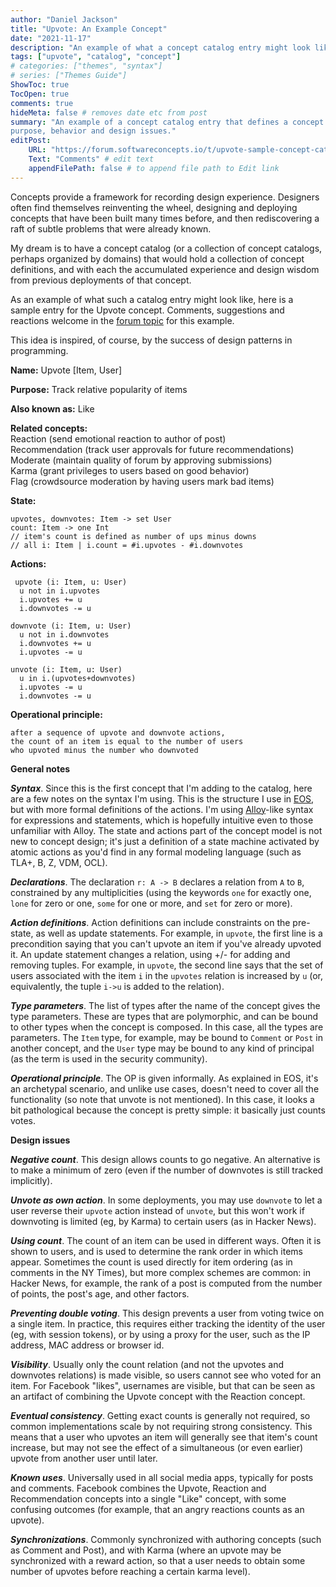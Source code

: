 ```yaml
---
author: "Daniel Jackson"
title: "Upvote: An Example Concept"
date: "2021-11-17"
description: "An example of what a concept catalog entry might look like"
tags: ["upvote", "catalog", "concept"]
# categories: ["themes", "syntax"]
# series: ["Themes Guide"]
ShowToc: true
TocOpen: true
comments: true
hideMeta: false # removes date etc from post
summary: "An example of a concept catalog entry that defines a concept's 
purpose, behavior and design issues."
editPost:
    URL: "https://forum.softwareconcepts.io/t/upvote-sample-concept-catalog-entry/32"
    Text: "Comments" # edit text
    appendFilePath: false # to append file path to Edit link
---
```

Concepts provide a framework for recording design experience. Designers often find themselves reinventing the wheel, designing and deploying concepts that have been built many times before, and then rediscovering a raft of subtle problems that were already known.

My dream is to have a concept catalog (or a collection of concept catalogs, perhaps organized by domains) that would hold a collection of concept definitions, and with each the accumulated experience and design wisdom from previous deployments of that concept.

As an example of what such a catalog entry might look like, here is a sample entry for the Upvote concept. Comments, suggestions and reactions welcome in the [forum topic](https://forum.softwareconcepts.io/t/upvote-sample-concept-catalog-entry/32) for this example.

This idea is inspired, of course, by the success of design patterns in programming.

**Name:** Upvote [Item, User]  

**Purpose:** Track relative popularity of items  

**Also known as:** Like  

**Related concepts:**  
Reaction (send emotional reaction to author of post)  
Recommendation (track user approvals for future recommendations)  
Moderate (maintain quality of forum by approving submissions)  
Karma (grant privileges to users based on good behavior)  
Flag (crowdsource moderation by having users mark bad items)

**State:**  
```
upvotes, downvotes: Item -> set User  
count: Item -> one Int  
// item's count is defined as number of ups minus downs  
// all i: Item | i.count = #i.upvotes - #i.downvotes
```

**Actions:**  
```
 upvote (i: Item, u: User)   
  u not in i.upvotes
  i.upvotes += u
  i.downvotes -= u

downvote (i: Item, u: User)   
  u not in i.downvotes
  i.downvotes += u
  i.upvotes -= u

unvote (i: Item, u: User)   
  u in i.(upvotes+downvotes)
  i.upvotes -= u
  i.downvotes -= u 
```

**Operational principle:**
```
after a sequence of upvote and downvote actions,  
the count of an item is equal to the number of users  
who upvoted minus the number who downvoted
```

**General notes** 
 
***Syntax***. Since this is the first concept that I'm adding to the
catalog, here are a few notes on the syntax I'm using. This is the structure I use in [EOS](https://essenceofsoftware.com), but with more formal definitions of the actions. I'm using [Alloy](alloytools.org)-like syntax for expressions and statements, which is hopefully intuitive even to those unfamiliar with Alloy. The state and actions part of the concept model is not new to concept design; it's just a definition of a state machine activated by atomic actions as you'd find in any formal modeling language (such as TLA+, B, Z, VDM, OCL).

***Declarations***. The declaration `r: A -> B` declares a relation from `A` to `B`, constrained by any multiplicities (using the keywords `one` for exactly one, `lone` for zero or one, `some` for one or more, and `set` for zero or more). 

***Action definitions***. Action definitions can include constraints on the pre-state, as well as update statements. For example, in `upvote`, the first line is a precondition saying that you can't upvote an item if you've already upvoted it. An update statement changes a relation, using +/- for adding and removing tuples. For example, in `upvote`, the second line says that the set of users associated with the item `i` in the `upvotes` relation is increased by `u` (or, equivalently, the tuple `i->u` is added to the relation).

***Type parameters***. The list of types after the name of the concept gives the type parameters. These are types that are polymorphic, and can be bound to other types when the concept is composed. In this case, all the types are parameters. The `Item` type, for example, may be bound to `Comment` or `Post` in another concept, and the `User` type may be bound to any kind of principal (as the term is used in the security community).

***Operational principle***. The OP is given informally. As explained in EOS, it's an archetypal scenario, and unlike use cases, doesn't need to cover all the functionality (so note that unvote is not mentioned). In this case, it looks a bit pathological because the concept is pretty simple: it basically just counts votes.

**Design issues**  

***Negative count***. This design allows counts to go negative. An alternative is to make a minimum of zero (even if the number of downvotes is still tracked implicitly).

***Unvote as own action***. In some deployments, you may use `downvote` to let a user reverse their `upvote` action instead of `unvote`, but this won't work if downvoting is limited (eg, by Karma) to certain users (as in Hacker News).

***Using count***. The count of an item can be used in different ways. Often it is shown to users, and is used to determine the rank order in which items appear. Sometimes the count is used directly for item ordering (as in comments in the NY Times), but more complex schemes are common: in Hacker News, for example, the rank of a post is computed from the number of points, the post's age, and other factors.

***Preventing double voting***. This design prevents a user from voting twice on a single item. In practice, this requires either tracking the identity of the user (eg, with session tokens), or by using a proxy for the user, such as the IP address, MAC address or browser id.

***Visibility***. Usually only the count relation (and not the upvotes and downvotes relations) is made visible, so users cannot see who voted for an item. For Facebook "likes", usernames are visible, but that can be seen as an artifact of combining the Upvote concept with the Reaction concept.

***Eventual consistency***. Getting exact counts is generally not required, so common implementations scale by not requiring strong consistency. This means that a user who upvotes an item will generally see that item's count increase, but may not see the effect of a simultaneous (or even earlier) upvote from another user until later.

***Known uses***. Universally used in all social media apps, typically for posts and comments. Facebook combines the Upvote, Reaction and Recommendation concepts into a single "Like" concept, with some confusing outcomes (for example, that an angry reactions counts as an upvote).

***Synchronizations***. Commonly synchronized with authoring concepts (such as Comment and Post), and with Karma (where an upvote may be synchronized with a reward action, so that a user needs to obtain some number of upvotes before reaching a certain karma level).
